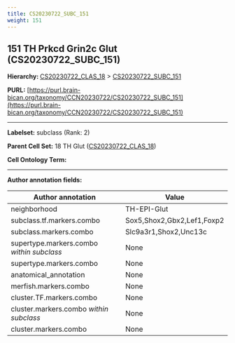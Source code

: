 ```yaml
---
title: CS20230722_SUBC_151
weight: 151
---
```

## 151 TH Prkcd Grin2c Glut (CS20230722_SUBC_151)
<b>Hierarchy: </b>
[CS20230722_CLAS_18](../CS20230722_CLAS_18) >
[CS20230722_SUBC_151](../CS20230722_SUBC_151)

**PURL:** [https://purl.brain-bican.org/taxonomy/CCN20230722/CS20230722_SUBC_151](https://purl.brain-bican.org/taxonomy/CCN20230722/CS20230722_SUBC_151)

---


**Labelset:** subclass (Rank: 2)

**Parent Cell Set:** 18 TH Glut ([CS20230722_CLAS_18](../CS20230722_CLAS_18))



**Cell Ontology Term:** 

[MARKER GENES.]: #


---

[TRANSFERRED ANNOTATIONS.]: #


[AUTHOR ANNOTATION FIELDS.]: #


**Author annotation fields:**

| Author annotation | Value |
|-------------------|-------|
|neighborhood|TH-EPI-Glut|
|subclass.tf.markers.combo|Sox5,Shox2,Gbx2,Lef1,Foxp2|
|subclass.markers.combo|Slc9a3r1,Shox2,Unc13c|
|supertype.markers.combo _within subclass_|None|
|supertype.markers.combo|None|
|anatomical_annotation|None|
|merfish.markers.combo|None|
|cluster.TF.markers.combo|None|
|cluster.markers.combo _within subclass_|None|
|cluster.markers.combo|None|
